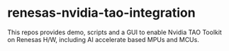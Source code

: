 # renesas-nvidia-tao-integration
This repos provides demo, scripts and a GUI to enable Nvidia TAO Toolkit on Renesas H/W, including AI accelerate based MPUs and MCUs.
